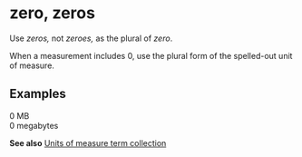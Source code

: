 # zero, zeros

Use *zeros,* not *zeroes,* as the plural of *zero*.

When a measurement includes 0, use the plural form of the spelled-out unit of measure.

## Examples

0 MB  
0 megabytes  

**See also** [Units of measure term collection](../term-collections/units-of-measure-terms.md)
